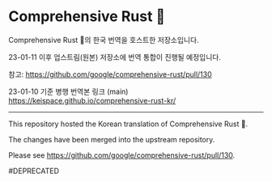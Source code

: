 # Comprehensive Rust 🦀

Comprehensive Rust 🦀의 한국 번역을 호스트한 저장소입니다. 

23-01-11 이후 업스트림(원본) 저장소에 번역 통합이 진행될 예정입니다.

참고: https://github.com/google/comprehensive-rust/pull/130


23-01-10 기준 병행 번역본 링크 (main)
https://keispace.github.io/comprehensive-rust-kr/



---

This repository hosted the Korean translation of Comprehensive Rust 🦀.

The changes have been merged into the upstream repository.

Please see https://github.com/google/comprehensive-rust/pull/130.

#DEPRECATED
